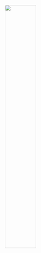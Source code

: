 <div align="center"> <img src="https://lanyard.cnrad.dev/api/398288522160635905?showDisplayName=true&theme=dark" width="45%" style="vertical-align: top;">
